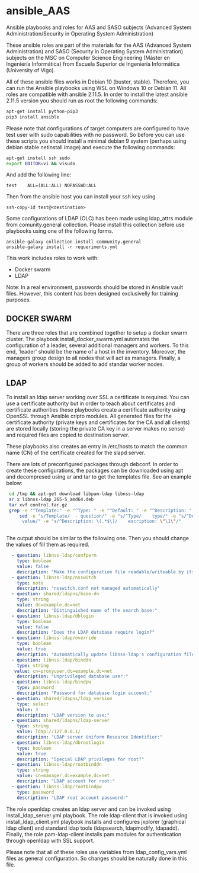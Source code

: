 # ansible_AAS
Ansible playbooks and roles for AAS and SASO subjects (Advanced System Administration/Security in Operating System Administration)

These ansible roles are part of the materials for the AAS (Advanced System Administration) and SASO (Security in Operating System Administration) subjects on the MSC on Computer Science Engineering (Máster en Ingeniería Informática) from Escuela Superior de Ingeniería Informática (University of Vigo).

All of these ansible files works in Debian 10 (buster, stable). Therefore, you can run the Ansible playbooks using WSL on Windows 10 or Debian 11. All roles are compatible with ansible 2.11.5. In order to install the latest ansible 2.11.5 version you should run as root the following commands:

```bash
apt-get install python-pip3
pip3 install ansible
```
Please note that configurations of target computers are configured to have test user with sudo capabilities with no password. So before you can use these scripts you should install a minimal debian 9 system (perhaps using debian stable netinstall image) and execute the following commands:

```bash
apt-get install ssh sudo
export EDITOR=vi && visudo
```
And add the following line: 

```
test	ALL=(ALL:ALL) NOPASSWD:ALL
```

Then from the ansible host you can install your ssh key using 
```
ssh-copy-id test@<destination>
```

Some configurations of LDAP (OLC) has been made using ldap_attrs module from comunity.general collection. Please install this collection before use playbooks using one of the following forms.
```
ansible-galaxy collection install community.general
ansible-galaxy install -r requeriments.yml
```

This work includes roles to work with:
* Docker swarm
* LDAP

Note: In a real environment, passwords should be stored in Ansible vault files. However, this content has been designed exclusivelly for training purposes.

## DOCKER SWARM
There are three roles that are combined together to setup a docker swarm cluster. The playbook install_docker_swarm.yml automates the configuration of a leader, several additional managers and workers. To this end, 'leader' should be the name of a host in the inventory. Moreover, the managers group design to all nodes that will act as managers. Finally, a group of workers should be added to add standar worker nodes.

## LDAP
To install an ldap server working over SSL a certificate is required. You can use a certificate authority but in order to teach about certificates and certificate authorities these playbooks create a certificate authority using OpenSSL through Ansible cripto modules. All generated files for the certificate authority (private keys and certificates for the CA and all clients) are stored locally (storing the private CA key in a server makes no sense) and required files are copied to destination server.

These playbooks also creates an entry in /etc/hosts to match the common name (CN) of the certificate created for the slapd server. 

There are lots of preconfigured packages through debconf. In order to create these configurations, the packages can be downloaded using apt and decompresed using ar and tar to get the templates file. See an example below:

```bash
 cd /tmp && apt-get download libpam-ldap libnss-ldap
 ar x libnss-ldap_265-5_amd64.deb 
 tar xvf control.tar.gz 
 grep -e "^Template:" -e "^Type: " -e "^Default: " -e "^Description: " templates  | \
     sed -e "s/Template/  - question/" -e "s/^Type/    type/" -e "s/^Default/   \
      value/" -e "s/^Description: \(.*$\)/    escription: \"\1\"/" 
  
```

The output should be similar to the following one. Then you should change the values of fill them as required.

```yaml
  - question: libnss-ldap/confperm 
    type: boolean 
    value: false 
    description: "Make the configuration file readable/writeable by its owner only?" 
  - question: libnss-ldap/nsswitch 
    type: note 
    description: "nsswitch.conf not managed automatically" 
  - question: shared/ldapns/base-dn 
    type: string 
    value: dc=example,dc=net 
    description: "Distinguished name of the search base:" 
  - question: libnss-ldap/dblogin 
    type: boolean 
    value: false 
    description: "Does the LDAP database require login?" 
  - question: libnss-ldap/override 
    type: boolean 
    value: true 
    description: "Automatically update libnss-ldap's configuration file?" 
  - question: libnss-ldap/binddn 
    type: string 
   value: cn=proxyuser,dc=example,dc=net 
    description: "Unprivileged database user:" 
  - question: libnss-ldap/bindpw 
    type: password 
    description: "Password for database login account:" 
  - question: shared/ldapns/ldap_version 
    type: select 
    value: 3 
    description: "LDAP version to use:" 
  - question: shared/ldapns/ldap-server 
    type: string 
    value: ldap://127.0.0.1/ 
    description: "LDAP server Uniform Resource Identifier:" 
  - question: libnss-ldap/dbrootlogin 
    type: boolean 
    value: true 
    description: "Special LDAP privileges for root?" 
  - question: libnss-ldap/rootbinddn 
    type: string 
    value: cn=manager,dc=example,dc=net 
    description: "LDAP account for root:" 
  - question: libnss-ldap/rootbindpw 
    type: password 
    description: "LDAP root account password:"
```

The role openldap creates an ldap server and can be invoked using install_ldap_server.yml playbook. The role ldap-client that is invoked using install_ldap_client.yml playbook installs and configures jxplorer (graphical ldap client) and standard ldap tools (ldapsearch, ldapmodify, ldapadd). Finally, the role pam-ldap-client installs pam modules for authentication through openldap with SSL support.

Please note that all of these roles use variables from ldap_config_vars.yml files as general configuration. So changes should be naturally done in this file.
